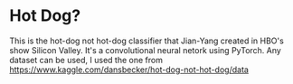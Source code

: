 # Hot Dog?

This is the hot-dog not hot-dog classifier that Jian-Yang created in HBO's show Silicon Valley.
It's a convolutional neural netork using PyTorch. 
Any dataset can be used, I used the one from https://www.kaggle.com/dansbecker/hot-dog-not-hot-dog/data
